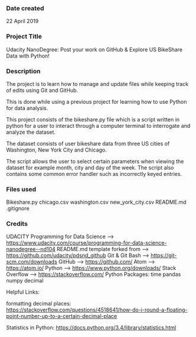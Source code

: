 ### Date created
22 April 2019

### Project Title
Udacity NanoDegree: Post your work on GitHub & Explore US BikeShare Data with Python!

### Description
The project is to learn how to manage and update files while keeping track of edits using Git and GitHub.

This is done while using a previous project for learning how to use Python for data analysis.

This project consists of the bikeshare.py file which is a script written in python for a user to interact through a computer terminal to interrogate and analyze the dataset.

The dataset consists of user bikeshare data from three US cities of Washington, New York City and Chicago.

The script allows the user to select certain parameters when viewing the dataset for example month, city and day of the week. The script also contains some common error handler such as incorrectly keyed entries.

### Files used
Bikeshare.py
chicago.csv
washington.csv
new_york_city.csv
README.md
.gitignore

### Credits
UDACITY Programming for Data Science -->
https://www.udacity.com/course/programming-for-data-science-nanodegree--nd104
README.md template forked from -->
https://github.com/udacity/pdsnd_github
Git & Git Bash  --> https://git-scm.com/downloads
GitHub          --> https://github.com/
Atom            --> https://atom.io/
Python          --> https://www.python.org/downloads/
Stack Overflow  --> https://stackoverflow.com/
Python Packages:
time
pandas
numpy
decimal

Helpful Links:

formatting decimal places:
https://stackoverflow.com/questions/4518641/how-do-i-round-a-floating-point-number-up-to-a-certain-decimal-place

Statistics in Python:
https://docs.python.org/3.4/library/statistics.html
